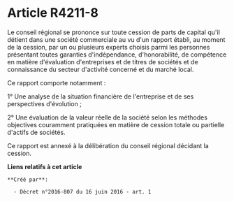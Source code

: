 # Article R4211-8

Le conseil régional se prononce sur toute cession de parts de capital qu'il détient dans une société commerciale au vu d'un
rapport établi, au moment de la cession, par un ou plusieurs experts choisis parmi les personnes présentant toutes garanties
d'indépendance, d'honorabilité, de compétence en matière d'évaluation d'entreprises et de titres de sociétés et de
connaissance du secteur d'activité concerné et du marché local. 

Ce rapport comporte notamment : 

1° Une analyse de la situation financière de l'entreprise et de ses perspectives d'évolution ; 

2° Une évaluation de la valeur réelle de la société selon les méthodes objectives couramment pratiquées en matière de cession
totale ou partielle d'actifs de sociétés. 

Ce rapport est annexé à la délibération du conseil régional décidant la cession.

**Liens relatifs à cet article**

	**Créé par**:

	  - Décret n°2016-807 du 16 juin 2016 - art. 1
